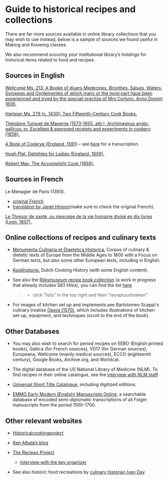 #  Guide to historical recipes and collections

There are far more sources available in online library collections that
you may wish to use instead, below is a sample of sources we found
useful in Making and Knowing classes.

We also recommend scouring your institutional library’s holdings for
historical items related to food and recipes.

## Sources in English

[Wellcome Ms. 213: A Booke of diuers
Medecines, Broothes, Salues, Waters, Syroppes and Oyntementes of which many or the
most part haue been experienced and tryed by the speciall practize of
Mrs Corlyon. Anno Domini 1606.](https://wellcomecollection.org/works/u3w8qbrt/items?canvas=30)

[Harleian Ms. 279 (c. 1430): Two Fifteenth-Century Cook
Books.](https://archive.org/stream/twofifteenthcent00austuoft#page/n7/mode/2up)

[Théodore Turquet de Mayerne (1573-1655, attr.), Archimagirus
anglo-gallicus: or, Excellent & approved receipts and experiments in
cookery (1658).](https://www.google.com/books/edition/Archimagirus_Anglo_Gallicus_or_excellent/EI9mAAAAcAAJ?hl=en&gbpv=1&dq=mayerne%20archimagirus&pg=PP7&printsec=frontcover)

[A Book of Cookrye (England, 1591)](http://digital.library.leeds.ac.uk/6320/) – see [here](http://jducoeur.org/Cookbook/Cookrye.html) for a transcription.

[Hugh Plat, Delightes for Ladies (England, 1609).](https://www.google.com/books/edition/Delightes_for_Ladies_to_adorne_their_Per/wFNpAAAAcAAJ?hl=en&gbpv=1&dq=hugh%20plat%20delightes%20for%20ladies&pg=PA1&printsec=frontcover)

[Robert May, The Accomplisht Cook (1656).](https://www.google.com/books/edition/The_Accomplisht_Cook_Or_The_Art_and_Myst/7dhopy-AJ98C?hl=en&gbpv=1&dq=may%20the%20accomplisht%20cook&pg=PP7&printsec=frontcover)

## Sources in French

Le Menagier de Paris (1393). 
- [original French](https://archive.org/details/lemnagierdepari03renagoog)
- [translation by Janet Hinson](http://www.daviddfriedman.com/Medieval/Cookbooks/Menagier/Menagier.html#BEVERAGES%20FOR%20INVALIDS)(make sure to check the original French).

[Le Thresor de santé, ou mesnage de la vie humaine divisé en dix
livres (Lyon, 1607).](http://www.biusante.parisdescartes.fr/histoire/medica/resultats/index.php?cote=39201&do=chapitre)

## Online collections of recipes and culinary texts

-   [Monumenta Culinaria et Diaetetica Historica.](https://www.uni-giessen.de/de/fbz/fb05/germanistik/absprache/sprachverwendung/gloning/kobu.htm)
Corpus of culinary & dietetic texts of Europe from the Middle Ages to 1800 with a Focus on German texts, but also some other European texts, including in English.

-   [Kookhistorie.](http://www.kookhistorie.nl/index.htm) Dutch Cooking History (with some English content).

-   See also the [Rijksmuseum recipe book collection](http://library.rijksmuseum.nl/cgi-bin/koha/opac-shelves.pl?viewshelf=135&sortfield=) (a work in progress that already includes 583 titles), you can find the list [here](http://library.rijksmuseum.nl/cgi-bin/koha/opac-shelves.pl?viewshelf=135&sortfield=)   
    > - click "lists" in the top right and then "receptuurboeken"

-   For images of kitchen set up and implements,see Bartolomeo Scappi's culinary treatise [*Opera* (1570)](https://archive.org/stream/operavenetiascap00scap#page/n935/mode/thumb), which includes illustrations of kitchen set-up, equipment, and techniques (scroll to the end of the book).

## Other Databases

-   You may also wish to search for period recipes on EEBO (English printed books), Gallica (for French sources), VD17 (for German sources), Europeana, Wellcome (mainly medical sources), ECCO (eighteenth century), Google Books, Archive.org, and Worldcat.

-   The digital database of the US National Library of Medicine (NLM). To find recipes in their online catalogue, see the [interview with NLM staff](http://recipes.hypotheses.org/category/food-and-drink)

-   [Universal Short Title Catalogue](http://www.ustc.ac.uk/), including digitized editions.

-   [EMMO Early Modern (English) Manuscripts Online](http://collation.folger.edu/2013/11/emmo-early-modern-manuscripts-online/), a searchable database of encoded semi-diplomatic transcriptions of all Folger manuscripts from the period 1500-1700. 

## Other relevant websites

-   [Historicalcookingproject](http://www.historicalcookingproject.com/)

-   [Ken Albala’s blog](http://kenalbala.blogspot.nl/)

-   [The Recipes Project](https://recipes.hypotheses.org/)

    -   [Interview with the key organizer](http://recipes.hypotheses.org/3216)

-   See also historic food recreations by [culinary historian Ivan Day](http://foodhistorjottings.blogspot.com/)
